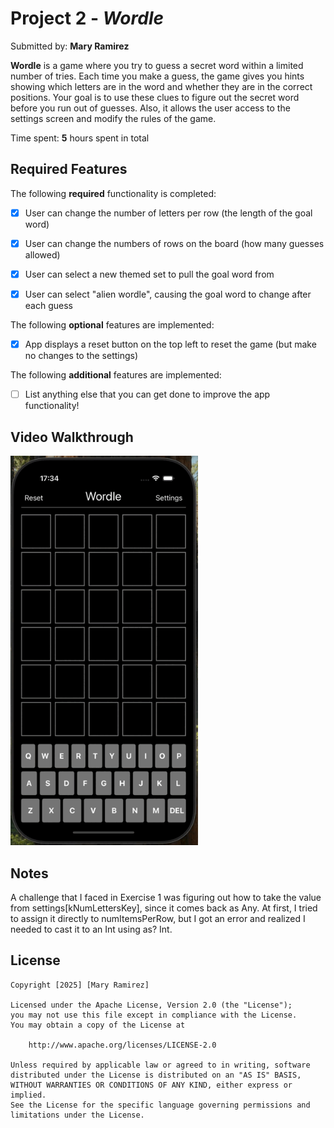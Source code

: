 # Project 2 - *Wordle*

Submitted by: **Mary Ramirez**

**Wordle** is a game where you try to guess a secret word within a limited number of tries. Each time you make a guess, the game gives you hints showing which letters are in the word and whether they are in the correct positions. Your goal is to use these clues to figure out the secret word before you run out of guesses. Also, it allows the user access to the  settings screen and modify the rules of the game.

Time spent: **5** hours spent in total

## Required Features

The following **required** functionality is completed:

- [X] User can change the number of letters per row (the length of the goal word)
- [X] User can change the numbers of rows on the board (how many guesses allowed)
- [X] User can select a new themed set to pull the goal word from
- [X] User can select "alien wordle", causing the goal word to change after each guess


The following **optional** features are implemented:

- [X] App displays a reset button on the top left to reset the game (but make no changes to the settings)

The following **additional** features are implemented:

- [ ] List anything else that you can get done to improve the app functionality!

## Video Walkthrough

<img src="Walkthrough_1.gif" alt="Walkthrough" width='300'>

## Notes

A challenge that I faced in Exercise 1 was figuring out how to take the value from settings[kNumLettersKey], since it comes back as Any.
At first, I tried to assign it directly to numItemsPerRow, but I got an error and realized I needed to cast it to an Int using as? Int.

## License

    Copyright [2025] [Mary Ramirez]

    Licensed under the Apache License, Version 2.0 (the "License");
    you may not use this file except in compliance with the License.
    You may obtain a copy of the License at

        http://www.apache.org/licenses/LICENSE-2.0

    Unless required by applicable law or agreed to in writing, software
    distributed under the License is distributed on an "AS IS" BASIS,
    WITHOUT WARRANTIES OR CONDITIONS OF ANY KIND, either express or implied.
    See the License for the specific language governing permissions and
    limitations under the License.
